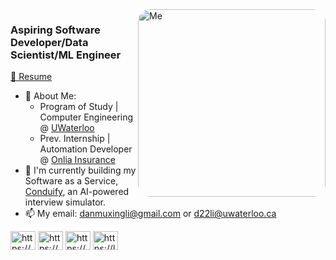 <img align="right" alt="Me" width="300" src="https://camo.githubusercontent.com/c1dcb74cc1c1835b1d716f5051499a2814c683c806b15f04b0eba492863703e9/68747470733a2f2f63646e2e6472696262626c652e636f6d2f75736572732f3733303730332f73637265656e73686f74732f363538313234332f6176656e746f2e676966" style="border-radius: 20px;">
<h3 align="left">Aspiring Software Developer/Data Scientist/ML Engineer</h3>

[📄 Resume](https://danmxli.vercel.app/Base_Resume_1.pdf)

- 🔭 About Me:
  - Program of Study | Computer Engineering @ [UWaterloo](https://uwaterloo.ca/)
  - Prev. Internship | Automation Developer @ [Onlia Insurance](https://www.onlia.ca/)
- 🌱 I'm currently building my Software as a Service, [Conduify](https://www.conduify.com/), an AI-powered interview simulator.
- 📫 My email: [danmuxingli@gmail.com](mailto:danmuxingli@gmail.com) or [d22li@uwaterloo.ca](mailto:d22li@uwaterloo.ca)

<p align="left">
<a href="https://devpost.com/danmxli" target="_blank"><img align="center" src="https://raw.githubusercontent.com/rahuldkjain/github-profile-readme-generator/master/src/images/icons/Social/devto.svg" alt="https://devpost.com/danmxli" height="30" width="40" /></a>
<a href="https://www.linkedin.com/in/danli591/" target="_blank"><img align="center" src="https://raw.githubusercontent.com/rahuldkjain/github-profile-readme-generator/master/src/images/icons/Social/linked-in-alt.svg" alt="https://www.linkedin.com/in/danli591/" height="30" width="40" /></a>
<a href="https://www.youtube.com/channel/UChRC7In_NPKkguqoFUCtwHQ" target="_blank"><img align="center" src="https://raw.githubusercontent.com/rahuldkjain/github-profile-readme-generator/master/src/images/icons/Social/youtube.svg" alt="https://www.youtube.com/channel/uchrc7in_npkkguqofuctwhq" height="30" width="40" /></a>
<a href="https://leetcode.com/danmxli/" target="_blank"><img align="center" src="https://raw.githubusercontent.com/rahuldkjain/github-profile-readme-generator/master/src/images/icons/Social/leet-code.svg" alt="https://leetcode.com/danmxli/" height="30" width="40" /></a>
</p>
